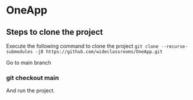 # OneApp

## Steps to clone the project

Execute the following command to clone the project
    `git clone --recurse-submodules -j8 https://github.com/wideclassrooms/OneApp.git`

Go to main branch
### git checkout main 
And run the project.